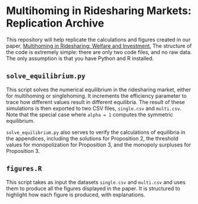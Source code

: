 # Multihoming in Ridesharing Markets: Replication Archive

This repository will help replicate the calculations and figures created in our paper, [Multihoming in Ridesharing: Welfare and Investment.](https://www.karthiktadepalli.com/multihoming.pdf) The structure of the code is extremely simple: there are only two code files, and no raw data. The only assumption is that you have Python and R installed.

## `solve_equilibrium.py`

This script solves the numerical equilibrium in the ridesharing market, either for multihoming or singlehoming. It increments the efficiency parameter to trace how different values result in different equilibria. The result of these simulations is then exported to two CSV files, `single.csv` and `multi.csv`. Note that the special case where `alpha = 1` computes the symmetric equilibrium.

`solve_equilibrium.py` also serves to verify the calculations of equilibria in the appendices, including the solutions for Proposition 2, the threshold values for monopolization for Proposition 3, and the monopoly surpluses for Proposition 3.

## `figures.R`

This script takes as input the datasets `single.csv` and `multi.csv` and uses them to produce all the figures displayed in the paper. It is structured to highlight how each figure is produced, with explanations.
